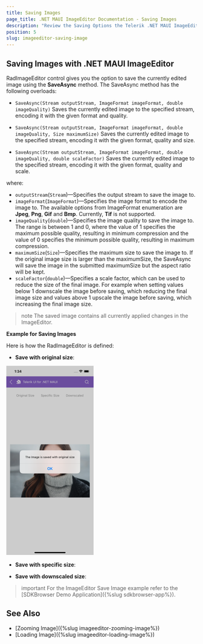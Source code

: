 ```yaml
---
title: Saving Images
page_title: .NET MAUI ImageEditor Documentation - Saving Images
description: "Review the Saving Options the Telerik .NET MAUI ImageEditor control provides."
position: 5
slug: imageeditor-saving-image
---
```


## Saving Images with .NET MAUI ImageEditor

RadImageEditor control gives you the option to save the currently edited image using the **SaveAsync** method. The SaveAsync method has the following overloads:

* `SaveAsync(Stream outputStream, ImageFormat imageFormat, double imageQuality)`
Saves the currently edited image to the specified stream, encoding it with the given format and quality.

* `SaveAsync(Stream outputStream, ImageFormat imageFormat, double imageQuality, Size maximumSize)`
Saves the currently edited image to the specified stream, encoding it with the given format, quality and size.

* `SaveAsync(Stream outputStream, ImageFormat imageFormat, double imageQuality, double scaleFactor)`
Saves the currently edited image to the specified stream, encoding it with the given format, quality and scale.

where:

* `outputStream`(`Stream`)&mdash;Specifies the output stream to save the image to.
* `imageFormat`(`ImageFormat`)&mdash;Specifies the image format to encode the image to. The available options from ImageFormat enumeration are **Jpeg**, **Png**, **Gif** and **Bmp**. Currently, **Tif** is not supported.
* `imageQuality`(`double`)&mdash;Specifies the image quality to save the image to. The range is between 1 and 0, where the value of 1 specifies the maximum possible quality, resulting in minimum compression and the value of 0 specifies the minimum possible quality, resulting in maximum compression.
* `maximumSize`(`Size`)&mdash;Specifies the maximum size to save the image to. If the original image size is larger than the maximumSize, the SaveAsync will save the image in the submitted maximumSize but the aspect ratio will be kept.
* `scaleFactor`(`double`)&mdash;Specifies a scale factor, which can be used to reduce the size of the final image. For example when setting values below 1 downscale the image before saving, which reducing the final image size and values above 1 upscale the image before saving, which increasing the final image size.

>note The saved image contains all currently applied changes in the ImageEditor.

**Example for Saving Images**

Here is how the RadImageEditor is defined:

<snippet id='imageeditor-save-image'/>

* **Save with original size**:

<snippet id='imageeditor-saveimage-original'/>

![Toolbar Visual Structure](images/imageeditor-saving-originalsize.png "Visual elements of Toolbar")

* **Save with specific size**:

<snippet id='imageeditor-saveimage-specific-size'/>

* **Save with downscaled size**:

<snippet id='imageeditor-saveimage-downscaled'/>

 >important For the ImageEditor Save Image example refer to the [SDKBrowser Demo Application]({%slug sdkbrowser-app%}).

## See Also

- [Zooming Image]({%slug imageeditor-zooming-image%})
- [Loading Image]({%slug imageeditor-loading-image%})